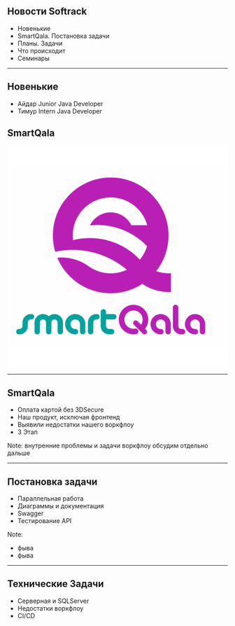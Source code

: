 ## Новости Softrack

- Новенькие
- SmartQala. Постановка задачи
- Планы. Задачи
- Что происходит
- Семинары

---

## Новенькие

- Айдар Junior Java Developer
- Тимур Intern Java Developer

## SmartQala

![Logo](sq_logo_named.png)

---

## SmartQala

- Оплата картой без 3DSecure
- Наш продукт, исключая фронтенд
- Выявили недостатки нашего воркфлоу
- 3 Этап

Note: внутренние проблемы и задачи воркфлоу обсудим отдельно дальше

---

## Постановка задачи

- Параллельная работа
- Диаграммы и документация
- Swagger
- Тестирование API

Note: 
- фыва
- фыва

---

## Технические Задачи

- Серверная и SQLServer
- Недостатки воркфлоу
- CI/CD
